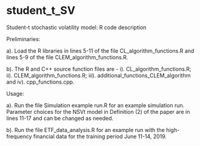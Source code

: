 # student_t_SV
Student-t stochastic volatility model: R code description

Preliminaries: 

a). Load the R libraries in lines 5-11 of the file CL_algorithm_functions.R and lines 5-9 of the file CLEM_algorithm_functions.R.

b). The R and C++ source function files are -  i). CL_algorithm_functions.R; ii). CLEM_algorithm_functions.R; iii). additional_functions_CLEM_algorithm and iv). cpp_functions.cpp.

Usage:

a). Run the file Simulation example run.R for an example simulation run. Parameter choices for the NSVt model in Definition (2) of the paper are in lines 11-17 and can be changed as needed. 


b). Run the file ETF_data_analysis.R for an example run with the high-frequency financial data for the training period June 11-14, 2019. 
